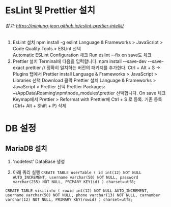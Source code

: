 # EsLint 및 Prettier 설치

###### 참고: https://minjung-jeon.github.io/eslint-prettier-intellij/

1. EsLint 설치
   npm install -g eslint
   Language & Frameworks > JavaScript > Code Quality Tools > ESLint 선택  
   Automatic ESLint Configuration 체크
   Run eslint --fix on save도 체크
2. Prettier 설치
   Terminal에 다음을 입력합니다.
   npm install --save-dev --save-exact prettier // 정확히 일치하는 버전의 패키지를 추가한다.
   Ctrl + Alt + S -> Plugins 탭에서 Prettier install
   Language & Frameworks > JavaScript > Libraries 선택 Download 클릭 Prettier 설치
   Language & Frameworks > JavaScript > Prettier 선택
   Prettier Packages: ~\AppData\Roaming\npm\node_modules\prettier 선택합니다.
   On save 체크
   Keymap에서 Prettier > Reformat with Prettier에 Ctrl + S 로 등록. 기존 등록(Ctrl+ Alt + Shift + P) 삭제

# DB 설정

## MariaDB 설치

1. 'nodetest' DataBase 생성

2. 아래 쿼리 실행
   `CREATE TABLE userTable (
id int(12) NOT NULL AUTO_INCREMENT,
username varchar(50) NOT NULL,
password varchar(255) NOT NULL,
PRIMARY KEY(id)
) charset=utf8;`

`CREATE TABLE visitinfo (
rowid int(12) NOT NULL AUTO_INCREMENT,
username varchar(50) NOT NULL,
phone varchar(13) NOT NULL,
carnumber varchar(12) NOT NULL,
PRIMARY KEY(rowid)
) charset=utf8;`
